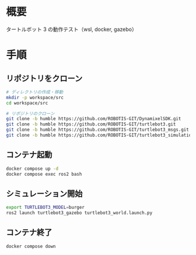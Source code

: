 # 概要

タートルボット 3 の動作テスト（wsl, docker, gazebo）

# 手順

## リポジトリをクローン

```bash
# ディレクトリの作成・移動
mkdir -p workspace/src
cd workspace/src

# リポジトリのクローン
git clone -b humble https://github.com/ROBOTIS-GIT/DynamixelSDK.git
git clone -b humble https://github.com/ROBOTIS-GIT/turtlebot3.git
git clone -b humble https://github.com/ROBOTIS-GIT/turtlebot3_msgs.git
git clone -b humble https://github.com/ROBOTIS-GIT/turtlebot3_simulations.git
```

## コンテナ起動

```bash
docker compose up -d
docker compose exec ros2 bash
```

## シミュレーション開始

```bash
export TURTLEBOT3_MODEL=burger
ros2 launch turtlebot3_gazebo turtlebot3_world.launch.py
```

## コンテナ終了

```bash
docker compose down
```
